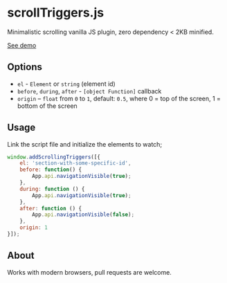 # scrollTriggers.js

Minimalistic scrolling vanilla JS plugin, zero dependency < 2KB minified.

[See demo](http://attitude.github.io/scrollTriggers.js)

## Options

- `el` - `Element` or `string` (element id)
- `before`, `during`, `after` - `[object Function]` callback
- `origin` – `float` from `0` to `1`, default: `0.5`,
  where 0 = top of the screen, 1 = bottom of the screen

## Usage

Link the script file and initialize the elements to watch;

```js
window.addScrollingTriggers([{
    el: 'section-with-some-specific-id',
    before: function() {
        App.api.navigationVisible(true);
    },
    during: function () {
        App.api.navigationVisible(true);
    },
    after: function () {
        App.api.navigationVisible(false);
    },
    origin: 1
}]);
```

## About

Works with modern browsers, pull requests are welcome.
